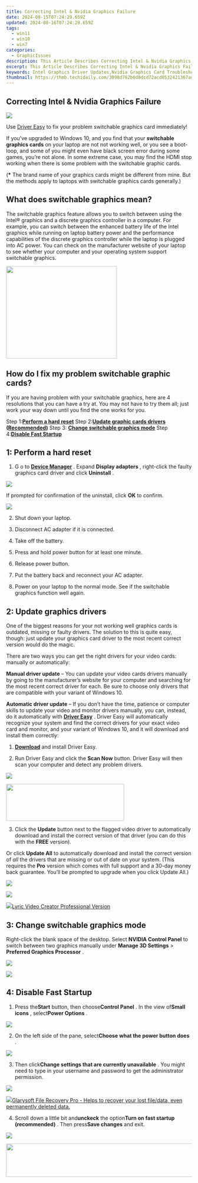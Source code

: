```yaml
---
title: Correcting Intel & Nvidia Graphics Failure
date: 2024-08-15T07:24:29.659Z
updated: 2024-08-16T07:24:29.659Z
tags:
  - win11
  - win10
  - win7
categories:
  - GraphicIssues
description: This Article Describes Correcting Intel & Nvidia Graphics Failure
excerpt: This Article Describes Correcting Intel & Nvidia Graphics Failure
keywords: Intel Graphics Driver Updates,Nvidia Graphics Card Troubleshooting,Resolve Intel & Nvidia GPU Errors,Troubleshooting Intel Graphics Failure,Fix Nvidia Graphic Glitches,Intel & Nvidia Graphics Support Services,Optimizing Intel GPU Performance
thumbnail: https://thmb.techidaily.com/3098d762b6d8dcd72acd0532421367ade2e95fba7b5406862c612e4d87ad3713.png
---
```


## Correcting Intel & Nvidia Graphics Failure

![](https://images.drivereasy.com/wp-content/uploads/2016/11/switchable-graphics-card.jpg)

 Use [Driver Easy](https://tools.techidaily.com/drivereasy/download/) to fix your problem switchable graphics card immediately!

 If you’ve upgraded to Windows 10, and you find that your **switchable graphics cards** on your laptop are not not working well, or you see a boot-loop, and some of you might even have black screen error during some games, you’re not alone. In some extreme case, you may find the HDMI stop working when there is some problem with the switchable graphic cards.

 (**\***  The brand name of your graphics cards might be different from mine. But the methods apply to laptops with switchable graphics cards generally.)

## What does switchable graphics mean?

 The switchable graphics feature allows you to switch between using the Intel® graphics and a discrete graphics controller in a computer. For example, you can switch between the enhanced battery life of the Intel graphics while running on laptop battery power and the performance capabilities of the discrete graphics controller while the laptop is plugged into AC power. You can check on the manufacturer website of your laptop to see whether your computer and your operating system support switchable graphics.

<!-- affiliate ads begin -->
<a href="https://caperobbin.sjv.io/c/5597632/2006123/18460" target="_top" id="2006123"><img src="//a.impactradius-go.com/display-ad/18460-2006123" border="0" alt="" width="300" height="250"/></a><img height="0" width="0" src="https://imp.pxf.io/i/5597632/2006123/18460" style="position:absolute;visibility:hidden;" border="0" />
<!-- affiliate ads end -->
## How do I fix my problem switchable graphic cards?

 If you are having problem with your switchable graphics, here are 4 resolutions that you can have a try at. You may not have to try them all; just work your way down until you find the one works for you.

 Step 1:[**Perform a hard reset**](#m2)
 Step 2:[**Update graphic cards drivers (Recommended)**](#m3)
 Step 3: [**Change switchable graphics mode**](#m4)
 Step 4:**[Disable Fast Startup](#m5)**

## 1: Perform a hard reset

1) G o to [**Device Manager**](https://tools.techidaily.com/drivereasy/download/) . Expand **Display adapters**  , right-click the faulty graphics card driver and click **Uninstall** .

![](https://images.drivereasy.com/wp-content/uploads/2016/11/uninstall-display-adapters.jpg)

 If prompted for confirmation of the uninstall, click **OK** to confirm.

![](https://images.drivereasy.com/wp-content/uploads/2016/11/ok.png)

2) Shut down your laptop.

3) Disconnect AC adapter if it is connected.

4) Take off the battery.

5) Press and hold power button for at least one minute.

6) Release power button.

7) Put the battery back and reconnect your AC adapter.

8) Power on your laptop to the normal mode. See if the switchable graphics function well again.

## 2: Update graphics drivers

 One of the biggest reasons for your not working well graphics cards is outdated, missing or faulty drivers. The solution to this is quite easy, though: just update your graphics card driver to the most recent correct version would do the magic.

There are two ways you can get the right drivers for your video cards: manually or automatically:

**Manual driver update** –  You can update your video cards drivers manually by going to the manufacturer’s website for your computer and searching for the most recent correct driver for each. Be sure to choose only drivers that are compatible with your variant of Windows 10\.

**Automatic driver update**  – If you don’t have the time, patience or computer skills to update your video and monitor drivers manually, you can, instead, do it automatically with **[Driver Easy](https://tools.techidaily.com/drivereasy/download/)**  . Driver Easy will automatically recognize your system and find the correct drivers for your exact video card and monitor, and your variant of Windows 10, and it will download and install them correctly:

 1) **[Download](https://tools.techidaily.com/drivereasy/download/)**   and install Driver Easy.

 2) Run Driver Easy and click the **Scan Now**   button. Driver Easy will then scan your computer and detect any problem drivers.

![](https://images.drivereasy.com/wp-content/uploads/2017/12/img_5a44db475937d.png)
<!-- affiliate ads begin -->
<a href="https://godlikehost.sjv.io/c/5597632/1920054/21774" target="_top" id="1920054"><img src="//a.impactradius-go.com/display-ad/21774-1920054" border="0" alt="" width="320" height="100"/></a><img height="0" width="0" src="https://imp.pxf.io/i/5597632/1920054/21774" style="position:absolute;visibility:hidden;" border="0" />
<!-- affiliate ads end -->

 3) Click the **Update**  button next to the flagged video driver to automatically download and install the correct version of that driver (you can do this with the **FREE** version).

Or click **Update All**  to automatically download and install the correct version of _all_  the drivers that are missing or out of date on your system. (This requires the **Pro** version which comes with full support and a 30-day money back guarantee. You’ll be prompted to upgrade when you click Update All.)

![](https://images.drivereasy.com/wp-content/uploads/2017/12/img_5a44db5786b60.jpg)
<!-- affiliate ads begin -->
<a href="https://secure.2checkout.com/order/checkout.php?PRODS=4715391&QTY=1&AFFILIATE=108875&CART=1"><img src="https://secure.avangate.com/images/merchant/7f687767ccf20fcea1c9dc4a5adc2326/Digisigner_banner_728_x_90_color_version.png" border="0"></a>
<!-- affiliate ads end -->

<!-- affiliate ads begin -->
<a href="https://secure.2checkout.com/order/checkout.php?PRODS=11224199&QTY=1&AFFILIATE=108875&CART=1"><img src="https://secure.avangate.com/images/merchant/e09fdffe648a30658a9657bbed7b2388/products/copy_boxshot_lyricvideo.png" border="0">Lyric Video Creator Professional Version</a>
<!-- affiliate ads end -->
##  3: Change switchable graphics mode

 Right-click the blank space of the desktop. Select **NVIDIA Control Panel**  to switch between two graphics manually under **Manage 3D Settings** \> **Preferred Graphics Processor** .

![](https://images.drivereasy.com/wp-content/uploads/2016/11/manage-3d-settings-preferred-graphics-processor.jpg)
<!-- affiliate ads begin -->
<a href="https://store.movavi.com/affiliate.php?ACCOUNT=MOVAVI&AFFILIATE=108875&PATH=https%3A%2F%2Fwww.movavi.com%3FAFFILIATE%3D108875%26RESOURCE%3DMovavi%2BVideo%2BEditor%2Bbox"><img src="https://mcusercontent.com/0885a03ded3d480dca9287f12/images/6d3207fd-9f15-4c21-f0ad-59c68e6a7e2a.png" border="0"></a>
<!-- affiliate ads end -->

## 4: Disable Fast Startup

 1) Press the**Start** button, then choose**Control Panel** . In the view of**Small icons** , select**Power Options** .

![](https://images.drivereasy.com/wp-content/uploads/2016/10/power-options-control-panel.jpg)

 2) On the left side of the pane, select**Choose what the power button does** .

![](https://images.drivereasy.com/wp-content/uploads/2016/10/choose-what-the-power-button-does.jpg)

 3) Then click**Change settings that are currently unavailable** . You might need to type in your username and password to get the administrator permission.

![](https://images.drivereasy.com/wp-content/uploads/2016/10/change-settings-that-are-currently-unavailable.jpg)
<!-- affiliate ads begin -->
<a href="https://order.glarysoft.com/order/checkout.php?PRODS=35408920&QTY=1&AFFILIATE=108875&CART=1"><img src="https://secure.avangate.com/images/merchant/6734fa703f6633ab896eecbdfad8953a/products/FR-200-1.png" border="0">Glarysoft File Recovery Pro - Helps to recover your lost file/data, even permanently deleted data. </a>
<!-- affiliate ads end -->

 4) Scroll down a little bit and**unckeck** the option**Turn on fast startup (recommended)** . Then press**Save changes** and exit.

![](https://images.drivereasy.com/wp-content/uploads/2016/10/turn-on-fast-startup-recommended-600x454.jpg)
<!-- affiliate ads begin -->
<a href="https://mindmanager.sjv.io/c/5597632/1787667/20231" target="_top" id="1787667"><img src="//a.impactradius-go.com/display-ad/20231-1787667" border="0" alt="" width="728" height="90"/></a><img height="0" width="0" src="https://imp.pxf.io/i/5597632/1787667/20231" style="position:absolute;visibility:hidden;" border="0" />
<!-- affiliate ads end -->

<ins class="adsbygoogle"
     style="display:block"
     data-ad-format="autorelaxed"
     data-ad-client="ca-pub-7571918770474297"
     data-ad-slot="1223367746"></ins>



<ins class="adsbygoogle"
     style="display:block"
     data-ad-client="ca-pub-7571918770474297"
     data-ad-slot="8358498916"
     data-ad-format="auto"
     data-full-width-responsive="true"></ins>






